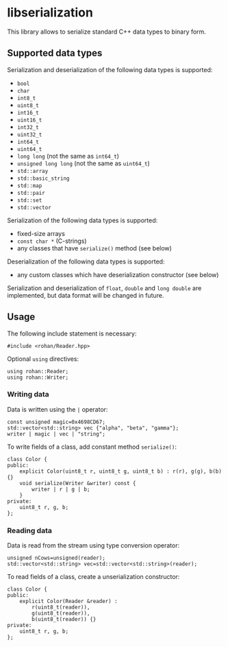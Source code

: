 # libserialization

This library allows to serialize standard C++ data types to binary form.

## Supported data types

Serialization and deserialization of the following data types is supported:
* `bool`
* `char`
* `int8_t`
* `uint8_t`
* `int16_t`
* `uint16_t`
* `int32_t`
* `uint32_t`
* `int64_t`
* `uint64_t`
* `long long` (not the same as `int64_t`)
* `unsigned long long` (not the same as `uint64_t`)
* `std::array`
* `std::basic_string`
* `std::map`
* `std::pair`
* `std::set`
* `std::vector`

Serialization of the following data types is supported:
* fixed-size arrays
* `const char *` (C-strings)
* any classes that have `serialize()` method (see below)

Deserialization of the following data types is supported:
* any custom classes which have deserialization constructor (see below)

Serialization and deserialization of `float`, `double` and `long double` are implemented, but data format will be changed in future.

## Usage

The following include statement is necessary:
```
#include <rohan/Reader.hpp>
```

Optional `using` directives:
```
using rohan::Reader;
using rohan::Writer;
```

### Writing data
Data is written using the `|` operator:
```
const unsigned magic=0x4698CD67;
std::vector<std::string> vec {"alpha", "beta", "gamma"};
writer | magic | vec | "string";
```

To write fields of a class, add constant method `serialize()`:
```
class Color {
public:
    explicit Color(uint8_t r, uint8_t g, uint8_t b) : r(r), g(g), b(b) {}
    void serialize(Writer &writer) const {
        writer | r | g | b;
    }
private:
    uint8_t r, g, b;
};
```

### Reading data
Data is read from the stream using type conversion operator:
```
unsigned nCows=unsigned(reader);
std::vector<std::string> vec=std::vector<std::string>(reader);
```

To read fields of a class, create a unserialization constructor:
```
class Color {
public:
    explicit Color(Reader &reader) :
        r(uint8_t(reader)),
        g(uint8_t(reader)),
        b(uint8_t(reader)) {}
private:
    uint8_t r, g, b;
};
```

